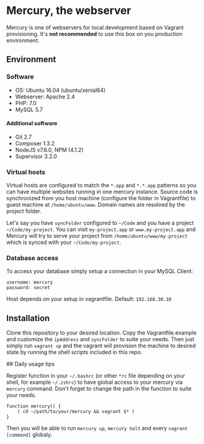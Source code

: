 # Mercury, the webserver

Mercury is one of webservers for local development based on Vagrant provisioning. 
It's **not recommended** to use this box on you production environment.

## Environment

### Software

- OS: Ubuntu 16.04 (ubuntu/xenial64)
- Webserver: Apache 2.4
- PHP: 7.0
- MySQL 5.7

#### Additional software
- Git 2.7
- Composer 1.3.2
- NodeJS v7.6.0, NPM (4.1.2)
- Supervisor 3.2.0

### Virtual hosts

Virtual hosts are configured to match the `*.app` and `*.*.app` patterns so you can have multiple websites
running in one mercury instance. Source code is synchronized from you host machine 
(configure the folder in Vagrantfile) to guest machine at `/home/ubuntu/www`. Domain names are resolved 
by the project folder. 

Let's say you have `syncFolder` configured to `~/Code` and you have a project `~/Code/my-project`.
You can visit `my-project.app` or `www.my-project.app` and Mercury will try to serve your project from
`/home/ubuntu/www/my-project` which is synced with your `~/Code/my-project`.

### Database access

To access your database simply setup a connection in your MySQL Client:
```
username: mercury
password: secret
```
Host depends on your setup in vagrantfile. Default: `192.168.30.10`

## Installation

Clone this repository to your desired location. Copy the Vagrantfile.example and customize the `ipAddress` 
and `syncFolder` to suite your needs. Then just simply run `vagrant up` and the vagrant will provision
the machine to desired state by running the shell scripts included in this repo.

## Daily usage tips

Register function in your `~/.bashrc` (or other `*rc` file depending on your shell, for example `~/.zshrc`) to have global 
access to your mercury via `mercury` command. Don't forget to change the path
in the function to suite your needs.
```shell
function mercury() {
    ( cd ~/path/to/your/mercury && vagrant $* )
}
```
Then you will be able to run `mercury up`, `mercury halt` and every `vagrant [command]` globaly.
